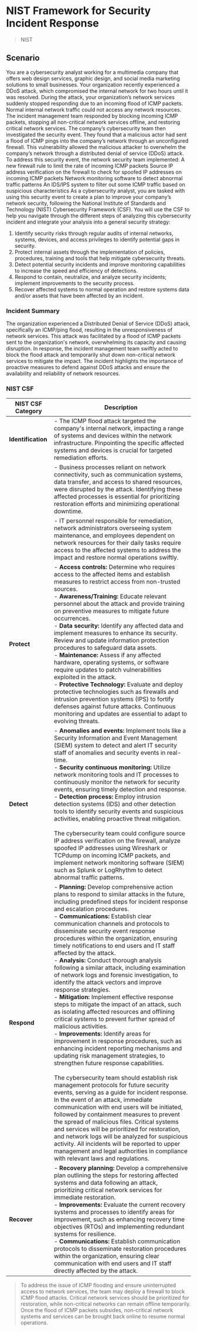 # NIST Framework for Security Incident Response
> NIST

## Scenario 

You are a cybersecurity analyst working for a multimedia company that offers web design services, graphic design, and social media marketing solutions to small businesses. Your organization recently experienced a DDoS attack, which compromised the internal network for two hours until it was resolved.
During the attack, your organization’s network services suddenly stopped responding due to an incoming flood of ICMP packets. Normal internal network traffic could not access any network resources. The incident management team responded by blocking incoming ICMP packets, stopping all non-critical network services offline, and restoring critical network services. 
The company’s cybersecurity team then investigated the security event. They found that a malicious actor had sent a flood of ICMP pings into the company’s network through an unconfigured firewall. This vulnerability allowed the malicious attacker to overwhelm the company’s network through a distributed denial of service (DDoS) attack. 
To address this security event, the network security team implemented: 
A new firewall rule to limit the rate of incoming ICMP packets
Source IP address verification on the firewall to check for spoofed IP addresses on incoming ICMP packets
Network monitoring software to detect abnormal traffic patterns
An IDS/IPS system to filter out some ICMP traffic based on suspicious characteristics
As a cybersecurity analyst, you are tasked with using this security event to create a plan to improve your company’s network security, following the National Institute of Standards and Technology (NIST) Cybersecurity Framework (CSF). You will use the CSF to help you navigate through the different steps of analyzing this cybersecurity incident and integrate your analysis into a general security strategy:

1. Identify security risks through regular audits of internal networks, systems, devices, and access privileges to identify potential gaps in security. 
2. Protect internal assets through the implementation of policies, procedures, training and tools that help mitigate cybersecurity threats. 
3. Detect potential security incidents and improve monitoring capabilities to increase the speed and efficiency of detections. 
4. Respond to contain, neutralize, and analyze security incidents; implement improvements to the security process. 
5. Recover affected systems to normal operation and restore systems data and/or assets that have been affected by an incident.

### Incident Summary

The organization experienced a Distributed Denial of Service (DDoS) attack, specifically an ICMP/ping flood, resulting in the unresponsiveness of network services. This attack was facilitated by a flood of ICMP packets sent to the organization's network, overwhelming its capacity and causing disruption. In response, the incident management team swiftly acted to block the flood attack and temporarily shut down non-critical network services to mitigate the impact. The incident highlights the importance of proactive measures to defend against DDoS attacks and ensure the availability and reliability of network resources.

### NIST CSF
| NIST CSF Category | Description                                                                                                                                                                                                                                                                                                               |
|-------------------|---------------------------------------------------------------------------------------------------------------------------------------------------------------------------------------------------------------------------------------------------------------------------------------------------------------------------|
| **Identification**    | - The ICMP flood attack targeted the company's internal network, impacting a range of systems and devices within the network infrastructure. Pinpointing the specific affected systems and devices is crucial for targeted remediation efforts.                    |
|                     | - Business processes reliant on network connectivity, such as communication systems, data transfer, and access to shared resources, were disrupted by the attack. Identifying these affected processes is essential for prioritizing restoration efforts and minimizing operational downtime. |
|                     | - IT personnel responsible for remediation, network administrators overseeing system maintenance, and employees dependent on network resources for their daily tasks require access to the affected systems to address the impact and restore normal operations swiftly.                            |
| **Protect**           | - **Access controls:** Determine who requires access to the affected items and establish measures to restrict access from non-trusted sources. <br> - **Awareness/Training:** Educate relevant personnel about the attack and provide training on preventive measures to mitigate future occurrences. <br> - **Data security:** Identify any affected data and implement measures to enhance its security. Review and update information protection procedures to safeguard data assets. <br> - **Maintenance:** Assess if any affected hardware, operating systems, or software require updates to patch vulnerabilities exploited in the attack. <br> - **Protective Technology:** Evaluate and deploy protective technologies such as firewalls and intrusion prevention systems (IPS) to fortify defenses against future attacks. Continuous monitoring and updates are essential to adapt to evolving threats. |
| **Detect**           | - **Anomalies and events:** Implement tools like a Security Information and Event Management (SIEM) system to detect and alert IT security staff of anomalies and security events in real-time. <br> - **Security continuous monitoring:** Utilize network monitoring tools and IT processes to continuously monitor the network for security events, ensuring timely detection and response. <br> - **Detection process:** Employ intrusion detection systems (IDS) and other detection tools to identify security events and suspicious activities, enabling proactive threat mitigation. <br><br> The cybersecurity team could configure source IP address verification on the firewall, analyze spoofed IP addresses using Wireshark or TCPdump on incoming ICMP packets, and implement network monitoring software (SIEM) such as Splunk or LogRhythm to detect abnormal traffic patterns. |
| **Respond**           | - **Planning:** Develop comprehensive action plans to respond to similar attacks in the future, including predefined steps for incident response and escalation procedures. <br> - **Communications:** Establish clear communication channels and protocols to disseminate security event response procedures within the organization, ensuring timely notifications to end users and IT staff affected by the attack. <br> - **Analysis:** Conduct thorough analysis following a similar attack, including examination of network logs and forensic investigation, to identify the attack vectors and improve response strategies. <br> - **Mitigation:** Implement effective response steps to mitigate the impact of an attack, such as isolating affected resources and offlining critical systems to prevent further spread of malicious activities. <br> - **Improvements:** Identify areas for improvement in response procedures, such as enhancing incident reporting mechanisms and updating risk management strategies, to strengthen future response capabilities. <br><br> The cybersecurity team should establish risk management protocols for future security events, serving as a guide for incident response. In the event of an attack, immediate communication with end users will be initiated, followed by containment measures to prevent the spread of malicious files. Critical systems and services will be prioritized for restoration, and network logs will be analyzed for suspicious activity. All incidents will be reported to upper management and legal authorities in compliance with relevant laws and regulations. |
| **Recover**           | - **Recovery planning:** Develop a comprehensive plan outlining the steps for restoring affected systems and data following an attack, prioritizing critical network services for immediate restoration. <br> - **Improvements:** Evaluate the current recovery systems and processes to identify areas for improvement, such as enhancing recovery time objectives (RTOs) and implementing redundant systems for resilience. <br> - **Communications:** Establish communication protocols to disseminate restoration procedures within the organization, ensuring clear communication with end users and IT staff directly affected by the attack. |

> To address the issue of ICMP flooding and ensure uninterrupted access to network services, the team may deploy a firewall to block ICMP flood attacks. Critical network services should be prioritized for restoration, while non-critical networks can remain offline temporarily. Once the flood of ICMP packets subsides, non-critical network systems and services can be brought back online to resume normal operations. 

